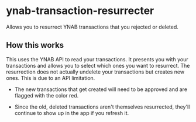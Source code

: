 # ynab-transaction-resurrecter

Allows you to resurrect YNAB transactions that you rejected or deleted.

## How this works

This uses the YNAB API to read your transactions. It presents you with your transactions and allows you to select which ones you want to resurrect. The resurrection does not actually undelete your transactions but creates new ones. This is due to an API limitation.

- The new transactions that get created will need to be approved and are flagged with the color red.

- Since the old, deleted transactions aren't themselves resurrected, they'll continue to show up in the app if you refresh it.
